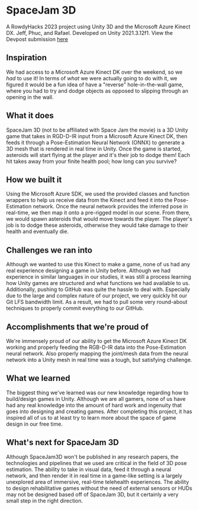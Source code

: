 # SpaceJam 3D
A RowdyHacks 2023 project using Unity 3D and the Microsoft Azure Kinect DX. Jeff, Phuc, and Rafael.
Developed on Unity 2021.3.12f1. View the Devpost submission [here](https://devpost.com/software/spacejam-3d)

## Inspiration
We had access to a Microsoft Azure Kinect DK over the weekend, so we _had_ to use it! In terms of _what_ we were actually going to do with it, we figured it would be a fun idea of have a "reverse" hole-in-the-wall game, where you had to try and dodge objects as opposed to slipping through an opening in the wall.

## What it does
SpaceJam 3D (not to be affiliated with Space Jam the movie) is a 3D Unity game that takes in RGD-D-IR input from a Microsoft Azure Kinect DK, then feeds it through a Pose-Estimation Neural Network (ONNX) to generate a 3D mesh that is rendered in real time in Unity. Once the game is started, asteroids will start flying at the player and it's their job to dodge them! Each hit takes away from your finite health pool; how long can you survive?

## How we built it
Using the Microsoft Azure SDK,  we used the provided classes and function wrappers to help us receive data from the Kinect and feed it into the Pose-Estimation network. Once the neural network provides the inferred pose in real-time, we then map it onto a pre-rigged model in our scene. From there, we would spawn asteroids that would move towards the player. The player's job is to dodge these asteroids, otherwise they would take damage to their health and eventually die.

## Challenges we ran into
Although we wanted to use this Kinect to make a game, none of us had any real experience designing a game in Unity before. Although we had experience in similar languages in our studies, it was still a process learning how Unity games are structured and what functions we had available to us. Additionally, pushing to GitHub was quite the hassle to deal with. Especially due to the large and complex nature of our project, we very quickly hit our Git LFS bandwidth limit. As a result, we had to pull some very round-about techniques to properly commit everything to our GitHub.

## Accomplishments that we're proud of
We're immensely proud of our ability to get the Microsoft Azure Kinect DK working and properly feeding the RGB-D-IR data into the Pose-Estimation neural network. Also properly mapping the joint/mesh data from the neural network into a Unity mesh in real time was a tough, but satisfying challenge.

## What we learned
The biggest thing we've learned was our new knowledge regarding how to build/design games in Unity. Although we are all gamers, none of us have had any real knowledge into the amount of hard work and ingenuity that goes into designing and creating games. After completing this project, it has inspired all of us to at least try to learn more about the space of game design in our free time.

## What's next for SpaceJam 3D
Although SpaceJam3D won't be published in any research papers, the technologies and pipelines that we used are critical in the field of 3D pose estimation. The ability to take in visual data, feed it through a neural network, and then render it in real time in a game-like setting is a largely unexplored area of immersive, real-time telehealth experiences. The ability to design rehabilitative games without the need of external sensors or HUDs may not be designed based off of SpaceJam 3D, but it certainly a very small step in the right direction.
